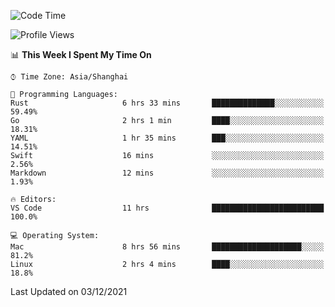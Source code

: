 <!--START_SECTION:waka-->
![Code Time](http://img.shields.io/badge/Code%20Time-757%20hrs%2041%20mins-blue)

![Profile Views](http://img.shields.io/badge/Profile%20Views-5-blue)

📊 **This Week I Spent My Time On** 

```text
⌚︎ Time Zone: Asia/Shanghai

💬 Programming Languages: 
Rust                     6 hrs 33 mins       ██████████████░░░░░░░░░░░   59.49% 
Go                       2 hrs 1 min         ████░░░░░░░░░░░░░░░░░░░░░   18.31% 
YAML                     1 hr 35 mins        ███░░░░░░░░░░░░░░░░░░░░░░   14.51% 
Swift                    16 mins             ░░░░░░░░░░░░░░░░░░░░░░░░░   2.56% 
Markdown                 12 mins             ░░░░░░░░░░░░░░░░░░░░░░░░░   1.93%

🔥 Editors: 
VS Code                  11 hrs              █████████████████████████   100.0%

💻 Operating System: 
Mac                      8 hrs 56 mins       ████████████████████░░░░░   81.2% 
Linux                    2 hrs 4 mins        ████░░░░░░░░░░░░░░░░░░░░░   18.8%

```


 Last Updated on 03/12/2021
<!--END_SECTION:waka-->
